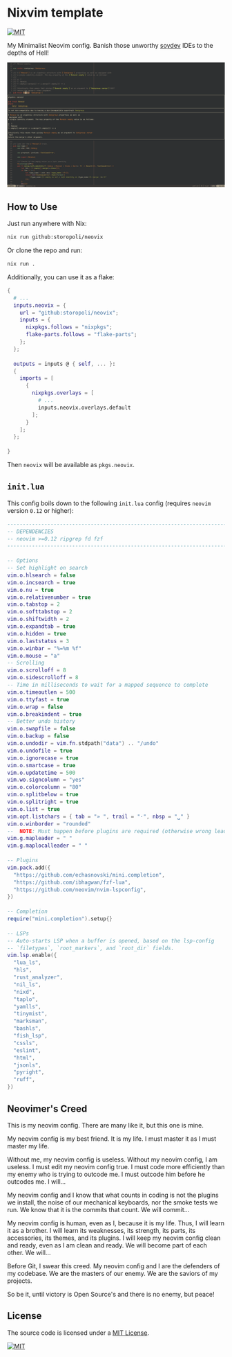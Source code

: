 # Nixvim template

[![MIT](https://img.shields.io/badge/License-MIT-lightgrey.svg)](https://opensource.org/license/mit/)

My Minimalist Neovim config.
Banish those unworthy [soydev](https://storopoli.com/posts/2023-11-10-soydev.html)
IDEs to the depths of Hell!

![screenshot](screenshot.png)

## How to Use

Just run anywhere with Nix:

```bash
nix run github:storopoli/neovix
```

Or clone the repo and run:

```bash
nix run .
```

Additionally, you can use it as a flake:

```nix
{
  # ...
  inputs.neovix = {
    url = "github:storopoli/neovix";
    inputs = {
      nixpkgs.follows = "nixpkgs";
      flake-parts.follows = "flake-parts";
    };
  };

  outputs = inputs @ { self, ... }:
  {
    imports = [
      {
        nixpkgs.overlays = [
          # ...
          inputs.neovix.overlays.default
        ];
      }
    ];
  };

}
```

Then `neovix` will be available as `pkgs.neovix`.

## `init.lua`

This config boils down to the following `init.lua` config (requires `neovim` version `0.12` or higher):

```lua
-------------------------------------------------------------------------------
-- DEPENDENCIES
-- neovim >=0.12 ripgrep fd fzf
-------------------------------------------------------------------------------

-- Options
-- Set highlight on search
vim.o.hlsearch = false
vim.o.incsearch = true
vim.o.nu = true
vim.o.relativenumber = true
vim.o.tabstop = 2
vim.o.softtabstop = 2
vim.o.shiftwidth = 2
vim.o.expandtab = true
vim.o.hidden = true
vim.o.laststatus = 3
vim.o.winbar = "%=%m %f"
vim.o.mouse = "a"
-- Scrolling
vim.o.scrolloff = 8
vim.o.sidescrolloff = 8
-- Time in milliseconds to wait for a mapped sequence to complete
vim.o.timeoutlen = 500
vim.o.ttyfast = true
vim.o.wrap = false
vim.o.breakindent = true
-- Better undo history
vim.o.swapfile = false
vim.o.backup = false
vim.o.undodir = vim.fn.stdpath("data") .. "/undo"
vim.o.undofile = true
vim.o.ignorecase = true
vim.o.smartcase = true
vim.o.updatetime = 500
vim.wo.signcolumn = "yes"
vim.o.colorcolumn = "80"
vim.o.splitbelow = true
vim.o.splitright = true
vim.o.list = true
vim.opt.listchars = { tab = "» ", trail = "·", nbsp = "␣" }
vim.o.winborder = "rounded"
--  NOTE: Must happen before plugins are required (otherwise wrong leader will be used)
vim.g.mapleader = " "
vim.g.maplocalleader = " "

-- Plugins
vim.pack.add({
  "https://github.com/echasnovski/mini.completion",
  "https://github.com/ibhagwan/fzf-lua",
  "https://github.com/neovim/nvim-lspconfig",
})

-- Completion
require("mini.completion").setup{}

-- LSPs
-- Auto-starts LSP when a buffer is opened, based on the lsp-config
-- `filetypes`, `root_markers`, and `root_dir` fields.
vim.lsp.enable({
  "lua_ls",
  "hls",
  "rust_analyzer",
  "nil_ls",
  "nixd",
  "taplo",
  "yamlls",
  "tinymist",
  "marksman",
  "bashls",
  "fish_lsp",
  "cssls",
  "eslint",
  "html",
  "jsonls",
  "pyright",
  "ruff",
})
```

## Neovimer's Creed

This is my neovim config.
There are many like it, but this one is mine.

My neovim config is my best friend.
It is my life.
I must master it as I must master my life.

Without me, my neovim config is useless.
Without my neovim config, I am useless.
I must edit my neovim config true.
I must code more efficiently than my enemy who is trying to outcode me.
I must outcode him before he outcodes me.
I will...

My neovim config and I know that what counts in coding is not the plugins we install,
the noise of our mechanical keyboards,
nor the smoke tests we run.
We know that it is the commits that count.
We will commit...

My neovim config is human, even as I, because it is my life.
Thus, I will learn it as a brother.
I will learn its weaknesses, its strength, its parts, its accessories,
its themes, and its plugins.
I will keep my neovim config clean and ready, even as I am clean and ready.
We will become part of each other.
We will...

Before Git, I swear this creed.
My neovim config and I are the defenders of my codebase.
We are the masters of our enemy.
We are the saviors of my projects.

So be it, until victory is Open Source's and there is no enemy, but peace!

## License

The source code is licensed under a
[MIT License](https://opensource.org/license/mit/).

[![MIT](https://upload.wikimedia.org/wikipedia/commons/f/f8/License_icon-mit-88x31-2.svg)](https://opensource.org/license/mit/)
